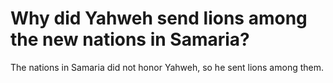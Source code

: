 # Why did Yahweh send lions among the new nations in Samaria?

The nations in Samaria did not honor Yahweh, so he sent lions among them.
